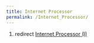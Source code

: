 ```yaml
---
title: Internet Processor
permalink: /Internet_Processor/
---
```


1.  redirect [Internet Processor (I)](/Internet_Processor_(I) "wikilink")
